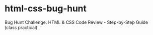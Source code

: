 # html-css-bug-hunt
Bug Hunt Challenge: HTML &amp; CSS Code Review - Step-by-Step Guide (class practical)
